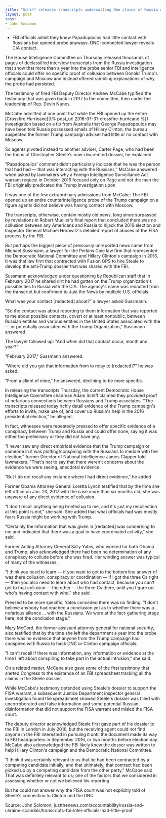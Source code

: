 ```yaml
---
title: "Schiff releases transcripts undercutting Dem claims of Russia collusion proof"
layout: post
tags:
- John Solomon
---
```


- FBI officials admit they knew Papadopoulos had little contact with Russians but opened probe anyways. DNC-connected lawyer reveals CIA contact.

The House Intelligence Committee on Thursday released thousands of pages of declassified interview transcripts from the Russia investigation that show that more than a year into the probe senior FBI and intelligence officials could offer no specific proof of collusion between Donald Trump's campaign and Moscow and instead offered rambling explanations of why the probe had persisted.

The testimony of fired FBI Deputy Director Andrew McCabe typified the testimony that was given back in 2017 to the committee, then under the leadership of Rep. Devin Nunes.

McCabe admitted at one point that while the FBI opened up the entire [Crossfire Hurricane]({% post_url 2016-07-31-crossfire-hurricane %}) investigation based on a tip from Australia that George Papadopoulos may have been told Russia possessed emails of Hillary Clinton, the bureau suspected the former Trump campaign adviser had little or no contact with Moscow.

So agents pivoted instead to another adviser, Carter Page, who had been the focus of Christopher Steele's now-discredited dossier, he explained.

"Papadopoulos' comment didn't particularly indicate that he was the person that had had — that was interacting with the Russians," McCabe answered when asked by lawmakers why a Foreign Intelligence Surveillance Act warrant request in October 2016 focused only on Page and not the man the FBI originally predicated the Trump investigation upon.

It was one of the few extraordinary admissions from McCabe: The FBI opened up an entire counterintelligence probe of the Trump campaign on a figure agents did not believe was having contact with Moscow.

The transcripts, otherwise, contain mostly old news, long since surpassed by revelations in Robert Mueller's final report that concluded there was no collusion between any Americans and Russia to hijack the 2016 election and Inspector General Michael Horowitz's detailed report of abuses of the FISA process by the FBI.

But perhaps the biggest piece of previously unreported news came from Michael Sussmann, a lawyer for the Perkins Coie law firm that represented the Democratic National Committee and Hillary Clinton's campaign in 2016. It was that law firm that contracted with Fusion GPS to hire Steele to develop the anti-Trump dossier that was shared with the FBI.

Sussmann acknowledged under questioning by Republican staff that in February 2017 he shared dirt he had gotten on the Trump organization's possible ties to Russia with the CIA. The agency's name was redacted from the transcript but confirmed to Just the News by multiple U.S. officials.

What was your contact [redacted] about?" a lawyer asked Sussmann.

"So the contact was about reporting to them information that was reported to me about possible contacts, covert or at least nonpublic, between Russian entities and various entities in the United States associated with the — or potentially associated with the Trump Organization," Sussmann answered.

The lawyer followed up: "And when did that contact occur, month and year?"

"February 2017," Sussmann answered.

"Where did you get that information from to relay to [redacted]?" he was asked.

"From a client of mine," he answered, declining to be more specific.

In releasing the transcripts Thursday, the current Democratic House Intelligence Committee chairman Adam Schiff claimed they provided proof of nefarious connections between Russians and Trump associates. "The transcripts released today richly detail evidence of the Trump campaign's efforts to invite, make use of, and cover up Russia's help in the 2016 presidential election," he alleged.

In fact, witnesses were repeatedly pressed to offer specific evidence of a conspiracy between Trump and Russia and could offer none, saying it was either too preliminary or they did not have any.

"I never saw any direct empirical evidence that the Trump campaign or someone in it was plotting/conspiring with the Russians to meddle with the election," former Director of National Intelligence James Clapper told lawmakers. "That's not to say that there weren't concerns about the evidence we were seeing, anecdotal evidence.

"But I do not recall any instance where I had direct evidence," he added

Former Obama Attorney General Loretta Lynch testified that by the time she left office on Jan. 20, 2017 with the case more than six months old, she was unaware of any direct evidence of collusion.

"I don't recall anything being briefed up to me, and it's just my recollection at this point is not," she said. She added that what officials had was mostly fears Russia might be working with Trump.

"Certainly the information that was given in [redacted] was concerning to me and indicated that there was a goal to have coordinated activity," she said.

Former Acting Attorney General Sally Yates, who worked for both Obama and Trump, also acknowledged there had been no determination of any conspiracy to collude before she was fired. Her winding answer was typical of many of the witnesses.

"I think you need to learn — if you want to get to the bottom line answer of was there collusion, conspiracy or coordination — if I got the three Cs right — then you also need to learn about who had contact, because you can't get to that collusion — the other — the three Cs there, until you figure out who's having contact with who," she said.

Pressed to be more specific, Yates conceded there was no finding. "I don't believe anybody had reached a conclusion yet as to whether there was a nefarious alliance ... with the Russians. We were at the fact-gathering stage here, not the conclusion stage."

Mary McCord, the former assistant attorney general for national security, also testified that by the time she left the department a year into the probe there was no evidence that anyone from the Trump campaign had conspired with Russia to hack DNC or Clinton campaign officials.

"I can't recall if there was information, any information or evidence at the time I left about conspiring to take part in the actual intrusion," she said.

On a related matter, McCabe also gave some of the first testimony that alerted Congress to the existence of an FBI spreadsheet tracking all the claims in the Steele dossier.

While McCabe's testimony defended using Steele's dossier to support the FISA warrant, a subsequent Justice Department inspector general investigation found the spreadsheet showed Steele's dossier was filled with uncorroborated and false information and some potential Russian disinformation that did not support the FISA warrant and misled the FISA court.

The deputy director acknowledged Steele first gave part of his dossier to the FBI in London in July 2016, but the receiving agent could not find anyone in the FBI interested in pursuing it until the document made its way to FBI headquarters in September 2016, or two months before election day. McCabe also acknowledged the FBI likely knew the dosser was written to help Hillary Clinton's campaign and the Democratic National Committee.

"I think it was certainly relevant to us that he had been contracted by a competing candidate initially, and that ultimately, that contract had been picked up by a competing candidate from the other party," McCabe said. That was definitely relevant to us; one of the factors that we considered in assessing whether or not we believed his reporting.

But he could not answer why the FISA court was not explicitly told of Steele's connection to Clinton and the DNC.

Source: John Solomon, justthenews.com/accountability/russia-and-ukraine-scandals/transcripts-fbi-intel-officials-had-little-proof
